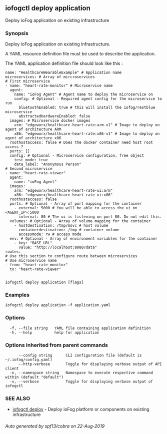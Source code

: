 ## iofogctl deploy application

Deploy ioFog application on existing infrastructure

### Synopsis

Deploy ioFog application on existing infrastructure.
 
 A YAML resource definition file must be used to describe the application.
 
 The YAML application definition file should look like this :
```
name: "HealthcareWearableExample" # Application name
microservices: # Array of mircroservices
# First microservice
- name: "heart-rate-monitor" # Microservice name
  agent:
    name: "ioFog Agent" # Agent name to deploy the microservice on
    config: # Optional - Required agent config for the microservice to run
      bluetoothEnabled: true # this will install the iofog/restblue microservice
      abstractedHardwareEnabled: false
  images: # Microservice docker images
    arm: "edgeworx/healthcare-heart-rate:arm-v1" # Image to deploy on agent of architecture ARM
    x86: "edgeworx/healthcare-heart-rate:x86-v1" # Image to deploy on agent of architecture x86
  roothostaccess: false # Does the docker container need host root access ?
  ports: []
  config: # Optional - Microservice configuration, free object
    test_mode: true
    data_label: "Anonymous Person"
# Second microservice
- name: "heart-rate-viewer"
  agent:
    name: "ioFog Agent"
  images:
    arm: "edgeworx/healthcare-heart-rate-ui:arm"
    x86: "edgeworx/healthcare-heart-rate-ui:x86"
  roothostaccess: false
  ports: # Optional - Array of port mapping for the container
    - external: 5000 # You will be able to access the ui on <AGENT_IP>:5000
      internal: 80 # The ui is listening on port 80. Do not edit this.
  volumes: # Optional - Array of volume mapping for the container
    - hostdestination: /tmp/msvc # host volume
      containerdestination: /tmp # container volume
      accessmode: rw # access mode
  env: # Optional - Array of environment variables for the container
    - key: "BASE_URL"
      value: "http://localhost:8080/data"
routes:
# Use this section to configure route between microservices
# Use microservice name
- from: "heart-rate-monitor"
  to: "heart-rate-viewer"
 
```


```
iofogctl deploy application [flags]
```

### Examples

```
iofogctl deploy application -f application.yaml
```

### Options

```
  -f, --file string   YAML file containing application definition
  -h, --help          help for application
```

### Options inherited from parent commands

```
      --config string      CLI configuration file (default is ~/.iofog/config.yaml)
      --http-verbose       Toggle for displaying verbose output of API client
  -n, --namespace string   Namespace to execute respective command within (default "default")
  -v, --verbose            Toggle for displaying verbose output of iofogctl
```

### SEE ALSO

* [iofogctl deploy](iofogctl_deploy.md)	 - Deploy ioFog platform or components on existing infrastructure

###### Auto generated by spf13/cobra on 22-Aug-2019
